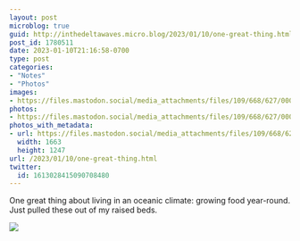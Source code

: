 ```yaml
---
layout: post
microblog: true
guid: http://inthedeltawaves.micro.blog/2023/01/10/one-great-thing.html
post_id: 1780511
date: 2023-01-10T21:16:58-0700
type: post
categories:
- "Notes"
- "Photos"
images:
- https://files.mastodon.social/media_attachments/files/109/668/627/000/401/848/original/f14a4e8f10d7c7a6.jpeg
photos:
- https://files.mastodon.social/media_attachments/files/109/668/627/000/401/848/original/f14a4e8f10d7c7a6.jpeg
photos_with_metadata:
- url: https://files.mastodon.social/media_attachments/files/109/668/627/000/401/848/original/f14a4e8f10d7c7a6.jpeg
  width: 1663
  height: 1247
url: /2023/01/10/one-great-thing.html
twitter:
  id: 1613028415090708480
---
```

<p>One great thing about living in an oceanic climate: growing food year-round. Just pulled these out of my raised beds.</p><p><img src="https://files.mastodon.social/media_attachments/files/109/668/627/000/401/848/original/f14a4e8f10d7c7a6.jpeg">
